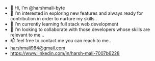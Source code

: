 - 👋 Hi, I’m @harshmali-byte
- 👀 I’m interested in exploring new features and always ready for contribution in order to nurture my skills.. 
- 🌱 I’m currently learning full stack web development
- 💞️ I’m looking to collaborate  with those developers whose skills are relevant to me .. 
- 📫 feel free to contact me you can reach to me..
- harshmali984@gmail.com
- https://www.linkedin.com/in/harsh-mali-7007b6228


<!---
harshmali-byte/harshmali-byte is a ✨ special ✨ repository because its `README.md` (this file) appears on your GitHub profile.
You can click the Preview link to take a look at your changes.
--->
